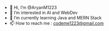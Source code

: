 - 👋 Hi, I’m @AryanM1223
- 👀 I’m interested in AI and WebDev
- 🌱 I’m currently learning Java and MERN Stack
- 📫 How to reach me : codeme1223@gmail.com


<!---
AryanM1223/AryanM1223 is a ✨ special ✨ repository because its `README.md` (this file) appears on your GitHub profile.
You can click the Preview link to take a look at your changes.
--->
